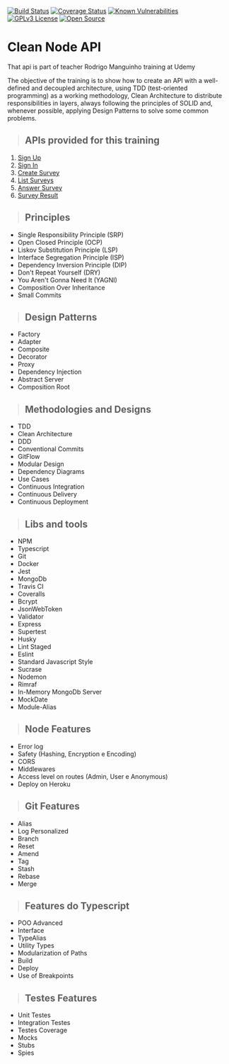[![Build Status](https://app.travis-ci.com/Pedro-frontEnd/clean-ts-api.svg?branch=main)](https://app.travis-ci.com/Pedro-frontEnd/clean-ts-api)
[![Coverage Status](https://coveralls.io/repos/github/Pedro-frontEnd/clean-ts-api/badge.svg?branch=main)](https://coveralls.io/github/Pedro-frontEnd/clean-ts-api?branch=main)
[![Known Vulnerabilities](https://snyk.io/test/github/pedro-frontend/clean-ts-api/badge.svg)](https://snyk.io/test/github/pedro-frontend/clean-ts-api)
[![GPLv3 License](https://img.shields.io/badge/License-GPL%20v3-yellow.svg)](https://opensource.org/licenses/)
[![Open Source](https://badges.frapsoft.com/os/v1/open-source.svg?v=103)](https://opensource.org/)

# **Clean Node API**

That api is part of teacher Rodrigo Manguinho training at Udemy

The objective of the training is to show how to create an API with a well-defined and decoupled architecture, using TDD (test-oriented programming) as a working methodology, Clean Architecture to distribute responsibilities in layers, always following the principles of SOLID and, whenever possible, applying Design Patterns to solve some common problems.

> ## APIs provided for this training

1. [Sign Up](./requirements/signup.md)
2. [Sign In](./requirements/login.md)
3. [Create Survey](./requirements/add-survey.md)
4. [List Surveys](./requirements/load-surveys.md)
5. [Answer Survey](./requirements/save-survey-result.md)
6. [Survey Result](./requirements/load-survey-result.md)

> ## Principles

* Single Responsibility Principle (SRP)
* Open Closed Principle (OCP)
* Liskov Substitution Principle (LSP)
* Interface Segregation Principle (ISP)
* Dependency Inversion Principle (DIP)
* Don't Repeat Yourself (DRY)
* You Aren't Gonna Need It (YAGNI)
* Composition Over Inheritance
* Small Commits

> ## Design Patterns

* Factory
* Adapter
* Composite
* Decorator
* Proxy
* Dependency Injection
* Abstract Server
* Composition Root

> ## Methodologies and Designs

* TDD
* Clean Architecture
* DDD
* Conventional Commits
* GitFlow
* Modular Design
* Dependency Diagrams
* Use Cases
* Continuous Integration
* Continuous Delivery
* Continuous Deployment

> ## Libs and tools

* NPM
* Typescript
* Git
* Docker
* Jest
* MongoDb
* Travis CI
* Coveralls
* Bcrypt
* JsonWebToken
* Validator
* Express
* Supertest
* Husky
* Lint Staged
* Eslint
* Standard Javascript Style
* Sucrase
* Nodemon
* Rimraf
* In-Memory MongoDb Server
* MockDate
* Module-Alias

> ## Node Features

* Error log
* Safety (Hashing, Encryption e Encoding)
* CORS
* Middlewares
* Access level on routes (Admin, User e Anonymous)
* Deploy on Heroku

> ## Git Features

* Alias
* Log Personalized
* Branch
* Reset
* Amend
* Tag
* Stash
* Rebase
* Merge

> ## Features do Typescript

* POO Advanced
* Interface
* TypeAlias
* Utility Types
* Modularization of Paths
* Build
* Deploy
* Use of Breakpoints

> ## Testes Features

* Unit Testes
* Integration Testes
* Testes Coverage
* Mocks
* Stubs
* Spies